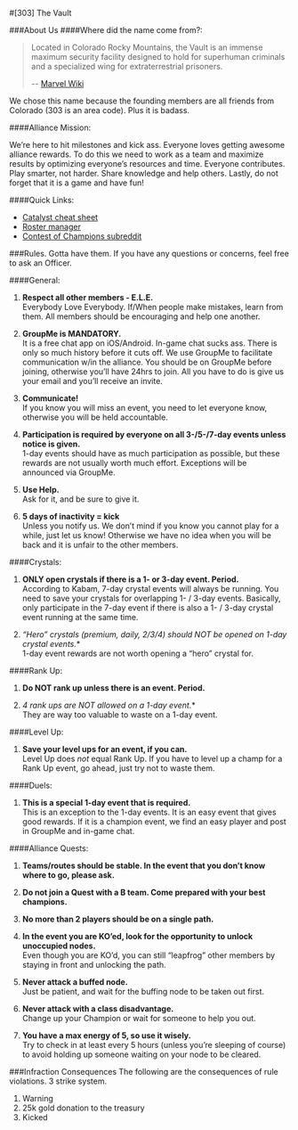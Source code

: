 #[303] The Vault

###About Us
####Where did the name come from?:
>Located in Colorado Rocky Mountains, the Vault is an immense maximum security facility designed to hold for superhuman criminals and a specialized wing for extraterrestrial prisoners.
>
> -- [Marvel Wiki](http://marvel.wikia.com/wiki/Vault_(Prison))

We chose this name because the founding members are all friends from Colorado (303 is an area code). Plus it is badass.

####Alliance Mission:

We’re here to hit milestones and kick ass. Everyone loves getting awesome alliance rewards. To do this we need to work as a team and maximize results by optimizing everyone’s resources and time. Everyone contributes. Play smarter, not harder. Share knowledge and help others. Lastly, do not forget that it is a game and have fun!

####Quick Links:

* [Catalyst cheat sheet](http://i.imgur.com/uRuWQe3.jpg)
* [Roster manager](http://gabriel-hook.github.io/contest-of-champions/)
* [Contest of Champions subreddit](https://www.reddit.com/r/ContestOfChampions/)

###Rules. Gotta have them.
If you have any questions or concerns, feel free to ask an Officer.

####General:

1. **Respect all other members - E.L.E.**  
   Everybody Love Everybody. If/When people make mistakes, learn from them. All members should be encouraging and help one another.

2. **GroupMe is MANDATORY.**  
   It is a free chat app on iOS/Android. In-game chat sucks ass. There is only so much history before it cuts off. We use GroupMe to facilitate communication w/in the alliance. You should be on GroupMe before joining, otherwise you’ll have 24hrs to join. All you have to do is give us your email and you’ll receive an invite.

3. **Communicate!**  
   If you know you will miss an event, you need to let everyone know, otherwise you will be held accountable.

4. **Participation is required by everyone on all 3-/5-/7-day events unless notice is given.**  
   1-day events should have as much participation as possible, but these rewards are not usually worth much effort. Exceptions will be announced via GroupMe.

5. **Use Help.**  
   Ask for it, and be sure to give it.

6. **5 days of inactivity = kick**  
   Unless you notify us. We don’t mind if you know you cannot play for a while, just let us know! Otherwise we have no idea when you will be back and it is unfair to the other members.

####Crystals:

1. **ONLY open crystals if there is a 1- or 3-day event. Period.**  
   According to Kabam, 7-day crystal events will always be running. You need to save your crystals for overlapping 1- / 3-day events. Basically, only participate in the 7-day event if there is also a 1- / 3-day crystal event running at the same time.

2. **“Hero” crystals (premium, daily, 2/3/4*) should NOT be opened on 1-day crystal events.**  
   1-day event rewards are not worth opening a “hero” crystal for.

####Rank Up:

1. **Do NOT rank up unless there is an event. Period.**

2. **4* rank ups are NOT allowed on a 1-day event.**  
   They are way too valuable to waste on a 1-day event.

####Level Up:

1. **Save your level ups for an event, if you can.**  
   Level Up does *not* equal Rank Up. If you have to level up a champ for a Rank Up event, go ahead, just try not to waste them.

####Duels:
1. **This is a special 1-day event that is required.**  
   This is an exception to the 1-day events. It is an easy event that gives good rewards. If it is a champion event, we find an easy player and post in GroupMe and in-game chat.

####Alliance Quests:

1. **Teams/routes should be stable. In the event that you don’t know where to go, please ask.**

3. **Do not join a Quest with a B team. Come prepared with your best champions.**

4. **No more than 2 players should be on a single path.**

5. **In the event you are KO’ed, look for the opportunity to unlock unoccupied nodes.**  
   Even though you are KO’d, you can still “leapfrog” other members by staying in front and unlocking the path.

6. **Never attack a buffed node.**  
   Just be patient, and wait for the buffing node to be taken out first.

7. **Never attack with a class disadvantage.**  
   Change up your Champion or wait for someone to help you out.

8. **You have a max energy of 5, so use it wisely.**  
   Try to check in at least every 5 hours (unless you’re sleeping of course) to avoid holding up someone waiting on your node to be cleared.

###Infraction Consequences
The following are the consequences of rule violations. 3 strike system.

1. Warning
2. 25k gold donation to the treasury
3. Kicked
